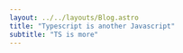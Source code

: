 ```yaml
---
layout: ../../layouts/Blog.astro
title: "Typescript is another Javascript"
subtitle: "TS is more"
---
```

